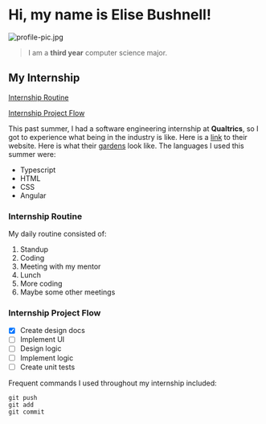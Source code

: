 # Hi, my name is Elise Bushnell!
![profile-pic.jpg](https://elisembushnell.github.io/CSE-110-Lab-One/profile-pic.jpg)

> I am a **third year** computer science major. 



## My Internship
[Internship Routine](#internship-routine)

[Internship Project Flow](#internship-project-flow)

This past summer, I had a software engineering internship at **Qualtrics**, so I got to experience what being in the industry
is like. Here is a [link](https://www.qualtrics.com) to their website. Here is what their [gardens](https://elisembushnell.github.io/CSE-110-Lab-One/gardens.jpg) look like. The languages I used this summer were:
- Typescript
- HTML
- CSS
- Angular

### Internship Routine
My daily routine consisted of:
1. Standup
2. Coding
3. Meeting with my mentor
4. Lunch
5. More coding
6. Maybe some other meetings
   
### Internship Project Flow

- [x] Create design docs
- [ ] Implement UI
- [ ] Design logic
- [ ] Implement logic
- [ ] Create unit tests

Frequent commands I used throughout my internship included:  
```
git push
git add
git commit
```